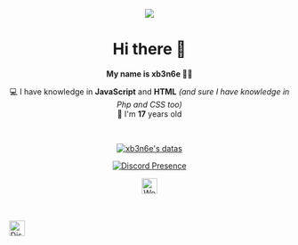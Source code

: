 <p align="center">
  <a href="https://github.com/xb3n6e">
    <img src="https://komarev.com/ghpvc/?username=xb3n6e&color=blue">
  </a>
</p>
<h1 align="center">Hi there 👋</h1>
<p align="center"><b>My name is xb3n6e 👨‍💻</b></p>
<p align="center">💻 I have knowledge in <b>JavaScript</b> and <b>HTML</b> <i>(and sure I have knowledge in Php and CSS too)</i><br>🤵 I'm <b>17</b> years old</p>

</br>

<p align="center">
  <a href="https://github.com/xb3n6e">
    <img align="center" src="https://github-readme-stats.vercel.app/api?username=xb3n6e&show_icons=true&theme=blueberry&count_private=true&locale=en" alt="xb3n6e's datas"/>
  </a>
</p>

<p align="center">
  <a href="https://discord.com/users/330861775203336194" target="_blank" rel="nofollow">
    <img align="center" src="https://lanyard-profile-readme.vercel.app/api/1102879568852951121?theme=dark&hideDiscrim=true&borderRadius=30px&hideActivity=whenNotUsed" alt="Discord Presence">
  </a>
</p>

<p align="center">
  <a href="https://xb3n6e.hu/">
    <img align="center" alt="WebSite" width="28px" src="https://www.svgrepo.com/show/197996/internet.svg" />
  </a>
  <p>ㅤ</p>
  <a href="https://xb3n6e.hu/discord">
    <img align="center" alt="Discord" width="28px" src="https://www.svgrepo.com/show/353655/discord-icon.svg" />
  </a>
</p>
